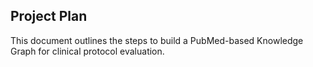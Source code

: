 ## Project Plan

This document outlines the steps to build a PubMed-based Knowledge Graph for clinical protocol evaluation.
